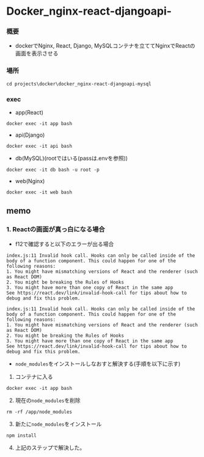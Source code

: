 # Docker_nginx-react-djangoapi-
### 概要
- dockerでNginx, React, Django, MySQLコンテナを立ててNginxでReactの画面を表示させる

### 場所
```
cd projects\docker\docker_nginx-react-djangoapi-mysql
```

### exec
- app(React)
```
docker exec -it app bash
```
- api(Django)
```
docker exec -it api bash
```
- db(MySQL)(rootではいる(passは.envを参照))
```
docker exec -it db bash -u root -p
```
- web(Nginx)
```
docker exec -it web bash
```


## memo
### 1. Reactの画面が真っ白になる場合
- f12で確認すると以下のエラーが出る場合
```
index.js:11 Invalid hook call. Hooks can only be called inside of the body of a function component. This could happen for one of the following reasons:
1. You might have mismatching versions of React and the renderer (such as React DOM)
2. You might be breaking the Rules of Hooks
3. You might have more than one copy of React in the same app
See https://react.dev/link/invalid-hook-call for tips about how to debug and fix this problem.
```
```
index.js:11 Invalid hook call. Hooks can only be called inside of the body of a function component. This could happen for one of the following reasons:
1. You might have mismatching versions of React and the renderer (such as React DOM)
2. You might be breaking the Rules of Hooks
3. You might have more than one copy of React in the same app
See https://react.dev/link/invalid-hook-call for tips about how to debug and fix this problem.
```
- ```node_modules```をインストールしなおすと解決する(手順を以下に示す)
1. コンテナに入る
```
docker exec -it app bash
```
2. 現在の```node_modules```を削除
```
rm -rf /app/node_modules
```
3. 新たに```node_modules```をインストール
```
npm install
```
4. 上記のステップで解決した。